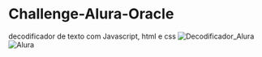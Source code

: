 # Challenge-Alura-Oracle
decodificador de texto com Javascript, html e css
![Decodificador_Alura](https://github.com/Alailson-Nascimento/Challenge-Alura-Oracle/assets/157761585/e1b99606-c0e4-467a-b17a-a32f820a0bd2)
![Alura](https://github.com/Alailson-Nascimento/Challenge-Alura-Oracle/assets/157761585/da0c33ae-53d4-4130-a09a-8ba2071a7512)
